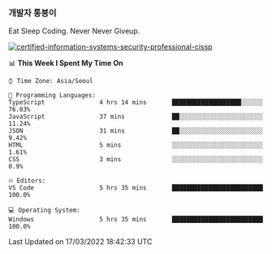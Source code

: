 ### 개발자 통붕이
Eat Sleep Coding.
Never Never Giveup.

[![certified-information-systems-security-professional-cissp](https://user-images.githubusercontent.com/44606727/157613689-acd84ec6-5f8f-4e79-89d9-a8d51f033634.png)](https://www.credly.com/badges/f394a010-85a0-450b-9136-8043af01d71c/public_url)

<!--START_SECTION:waka-->
📊 **This Week I Spent My Time On** 

```text
⌚︎ Time Zone: Asia/Seoul

💬 Programming Languages: 
TypeScript               4 hrs 14 mins       ███████████████████░░░░░░   76.03% 
JavaScript               37 mins             ██░░░░░░░░░░░░░░░░░░░░░░░   11.24% 
JSON                     31 mins             ██░░░░░░░░░░░░░░░░░░░░░░░   9.42% 
HTML                     5 mins              ░░░░░░░░░░░░░░░░░░░░░░░░░   1.61% 
CSS                      3 mins              ░░░░░░░░░░░░░░░░░░░░░░░░░   0.9%

🔥 Editors: 
VS Code                  5 hrs 35 mins       █████████████████████████   100.0%

💻 Operating System: 
Windows                  5 hrs 35 mins       █████████████████████████   100.0%

```


 Last Updated on 17/03/2022 18:42:33 UTC
<!--END_SECTION:waka-->
